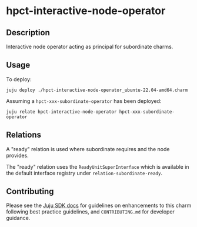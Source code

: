 # hpct-interactive-node-operator

## Description

Interactive node operator acting as principal for subordinate charms.

## Usage

To deploy:

```
juju deploy ./hpct-interactive-node-operator_ubuntu-22.04-amd64.charm
```

Assuming a `hpct-xxx-subordinate-operator` has been deployed:

```
juju relate hpct-interactive-node-operator hpct-xxx-subordinate-operator
```

## Relations

A "ready" relation is used where subordinate requires and the node
provides.

The "ready" relation uses the `ReadyUnitSuperInterface` which is available
in the default interface registry under `relation-subordinate-ready`.

## Contributing

Please see the [Juju SDK docs](https://juju.is/docs/sdk) for guidelines
on enhancements to this charm following best practice guidelines, and
`CONTRIBUTING.md` for developer guidance.
